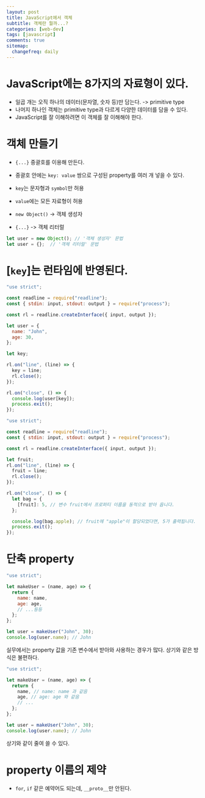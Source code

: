 ```yaml
---
layout: post
title: JavaScript에서 객체
subtitle: 객체란 뭘까...?
categories: [web-dev]
tags: [javascript]
comments: true
sitemap:
  changefreq: daily
---
```


# JavaScript에는 8가지의 자료형이 있다.

- 일곱 개는 오직 하나의 데이터(문자열, 숫자 등)만 담는다. -> primitive type
- 나머지 하나인 객체는 primitive type과 다르게 다양한 데이터를 담을 수 있다.
- JavaScript를 잘 이해하려면 이 객체를 잘 이해해야 한다.

# 객체 만들기

- `{...}` 중괄호를 이용해 만든다.
- 중괄호 안에는 `key: value` 쌍으로 구성된 property를 여러 개 넣을 수 있다.
- `key`는 문자형과 `symbol`만 허용
- `value`에는 모든 자료형이 허용

- `new Object()` -> 객체 생성자 
- `{...}` -> 객체 리터럴


```javascript
let user = new Object(); // '객체 생성자' 문법
let user = {};  // '객체 리터럴' 문법
```


# [`key`]는 런타임에 반영된다.

```javascript
"use strict";

const readline = require("readline");
const { stdin: input, stdout: output } = require("process");

const rl = readline.createInterface({ input, output });

let user = {
  name: "John",
  age: 30,
};

let key;

rl.on("line", (line) => {
  key = line;
  rl.close();
});

rl.on("close", () => {
  console.log(user[key]);
  process.exit();
});

```


```javascript
"use strict";

const readline = require("readline");
const { stdin: input, stdout: output } = require("process");

const rl = readline.createInterface({ input, output });

let fruit;
rl.on("line", (line) => {
  fruit = line;
  rl.close();
});

rl.on("close", () => {
  let bag = {
    [fruit]: 5, // 변수 fruit에서 프로퍼티 이름을 동적으로 받아 옵니다.
  };

  console.log(bag.apple); // fruit에 "apple"이 할당되었다면, 5가 출력됩니다.
  process.exit();
});

```

# 단축 property

```javascript
"use strict";

let makeUser = (name, age) => {
  return {
    name: name,
    age: age,
    // ...등등
  };
};

let user = makeUser("John", 30);
console.log(user.name); // John

```

실무에서는 property 값을 기존 변수에서 받아와 사용하는 경우가 많다.
상기와 같은 방식은 불편하다.

```javascript
"use strict";

let makeUser = (name, age) => {
  return {
    name, // name: name 과 같음
    age, // age: age 와 같음
    // ...
  };
};

let user = makeUser("John", 30);
console.log(user.name); // John

```

상기와 같이 줄여 쓸 수 있다.

# property 이름의 제약

- `for`, `if` 같은 예약어도 되는데, `__proto__`만 안된다.

